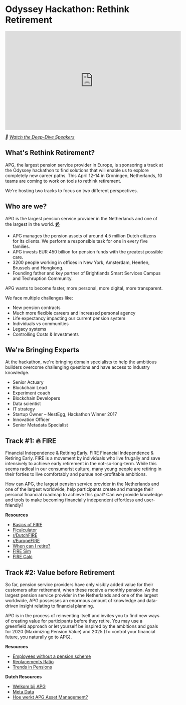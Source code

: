 # Odyssey Hackathon: Rethink Retirement

<iframe width="560" height="315" src="https://www.youtube.com/embed/C7KRtnpT-Qc" frameborder="0" allow="accelerometer; autoplay; encrypted-media; gyroscope; picture-in-picture" allowfullscreen></iframe>

*🎥 [Watch the Deep-Dive Speakers](https://groeifabriek.com/hackathon/deepdive.html)*

## What's Rethink Retirement?
APG, the largest pension service provider in Europe, is sponsoring a track at the Odyssey hackathon to find solutions that will enable us to explore completely new career paths. This April 12-14 in Groningen, Netherlands, 10 teams are coming to work on tools to rethink retirement.

We're hosting two tracks to focus on two different perspectives.

## Who are we?

APG is the largest pension service provider in the Netherlands and one of the largest in the world. [📹](https://youtu.be/zy_IttWM7nE)
* APG manages the pension assets of around 4.5 million Dutch citizens for its clients. We perform a responsible task for one in every five families.
* APG invests EUR 450 billion for pension funds with the greatest possible care.
* 3200 people working in offices in New York, Amsterdam, Heerlen, Brussels and Hongkong.
* Founding father and key partner of Brightlands Smart Services Campus and Techruption Community.

APG wants to become faster, more personal, more digital, more transparent.

We face multiple challenges like:

* New pension contracts
* Much more flexible careers and increased personal agency
* Life expectancy impacting our current pension system
* Individuals vs communities
* Legacy systems
* Controlling Costs & Investments

## We're Bringing Experts

At the hackathon, we're bringing domain specialists to help the ambitious builders overcome challenging questions and have access to industry knowledge.

* Senior Actuary
* Blockchain Lead
* Experiment coach
* Blockchain Developers
* Data scientist
* IT strategy
* Startup Owner – NestEgg, Hackathon Winner 2017
* Innovation Officer
* Senior Metadata Specialist

## Track #1: 🔥 FIRE

Financial Independence & Retiring Early. FIRE Financial Independence & Retiring Early. FIRE is a movement by individuals who live frugally and save intensively to achieve early retirement in the not-so-long-term. While this seems radical in our consumerist culture, many young people are retiring in their forties to live comfortably and pursue non-profitable ambitions.

How can APG, the largest pension service provider in the Netherlands and one of the largest worldwide, help participants create and manage their personal financial roadmap to achieve this goal? Can we provide knowledge and tools to make becoming financially independent effortless and user-friendly?

**Resources**
* [Basics of FIRE](https://twocents.lifehacker.com/the-basics-of-fire-financial-independence-and-early-re-1820129768)
* [FIcalculator](https://datajournalist.shinyapps.io/ficulator/)
* [r/DutchFIRE](https://www.reddit.com/r/DutchFIRE)
* [r/EuropeFIRE](https://www.reddit.com/r/EuropeFIRE/)
* [When can I retire?](https://networthify.com/calculator/earlyretirement?income=50000&initialBalance=0&expenses=20000&annualPct=5&withdrawalRate=4)
* [FIRE Sim](http://www.cfiresim.com/)
* [FIRE Calc](https://www.firecalc.com/index.php)

## Track #2: Value before Retirement

So far, pension service providers have only visibly added value for their customers after retirement, when these receive a monthly pension. As the largest pension service provider in the Netherlands and one of the largest worldwide, APG possesses an enormous amount of knowledge and data-driven insight relating to financial planning.

APG is in the process of reinventing itself and invites you to find new ways of creating value for participants before they retire. You may use a greenfield approach or let yourself be inspired by the ambitions and goals for 2020 (Maximizing Pension Value) and 2025 (To control your financial future, you naturally go to APG).

**Resources**
* [Employees without a pension scheme](https://www.cbs.nl/nl-nl/maatwerk/2018/45/witte-vlek-op-pensioengebied-2016)
* [Replacements Ratio](https://www.netspar.nl/assets/uploads/Netspar_design_41-WEB-1.pdf)
* [Trends in Pensions](https://www.ser.nl/-/media/ser/downloads/toespraken/2016-actuele-trends-pensioenen.pdf)

**Dutch Resources**
* [Welkom bij APG](https://www.youtube.com/watch?v=oLv21P3VdDU)
* [Meta Data](https://www.youtube.com/watch?v=y0uEQ0oBU04&feature=youtu.be)
* [Hoe werkt APG Asset Management?](https://youtu.be/QIApWszZ4fs)


